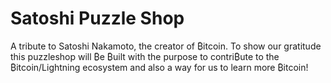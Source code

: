 # Satoshi Puzzle Shop
A tribute to Satoshi Nakamoto, the creator of ₿itcoin. 
To show our gratitude this puzzleshop will ₿e ₿uilt with the purpose to contri₿ute to the ₿itcoin/Lightning ecosystem and also a way for us to learn more ₿itcoin!
